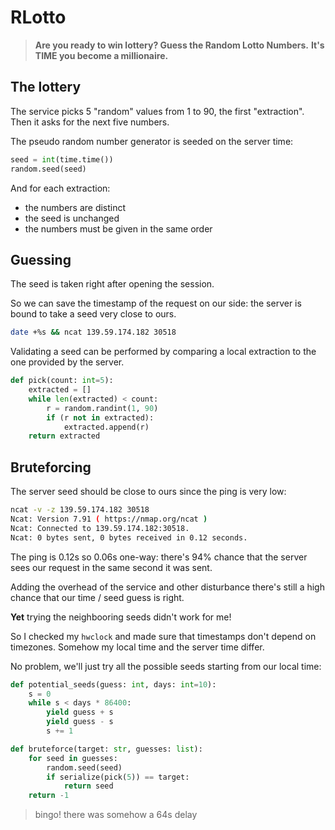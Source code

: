 # RLotto

> **Are you ready to win lottery? Guess the Random Lotto Numbers.**
> **It's TIME you become a millionaire.**

## The lottery

The service picks 5 "random" values from 1 to 90, the first "extraction".
Then it asks for the next five numbers.

The pseudo random number generator is seeded on the server time:

```python
seed = int(time.time())
random.seed(seed)
```

And for each extraction:
- the numbers are distinct
- the seed is unchanged
- the numbers must be given in the same order

## Guessing

The seed is taken right after opening the session.

So we can save the timestamp of the request on our side: the server is bound to
take a seed very close to ours.

```bash
date +%s && ncat 139.59.174.182 30518
```

Validating a seed can be performed by comparing a local extraction to the one
provided by the server.

```python
def pick(count: int=5):
    extracted = []
    while len(extracted) < count:
        r = random.randint(1, 90)
        if (r not in extracted):
            extracted.append(r)
    return extracted
```

## Bruteforcing

The server seed should be close to ours since the ping is very low:

```bash
ncat -v -z 139.59.174.182 30518
Ncat: Version 7.91 ( https://nmap.org/ncat )
Ncat: Connected to 139.59.174.182:30518.
Ncat: 0 bytes sent, 0 bytes received in 0.12 seconds.
```

The ping is 0.12s so 0.06s one-way: there's 94% chance that the server sees our
request in the same second it was sent.

Adding the overhead of the service and other disturbance there's still a high
chance that our time / seed guess is right.

**Yet** trying the neighbooring seeds didn't work for me! 

So I checked my `hwclock` and made sure that timestamps don't depend on
timezones. Somehow my local time and the server time differ.

No problem, we'll just try all the possible seeds starting from our local time:

```python
def potential_seeds(guess: int, days: int=10):
    s = 0
    while s < days * 86400:
        yield guess + s
        yield guess - s
        s += 1 

def bruteforce(target: str, guesses: list):
    for seed in guesses:
        random.seed(seed)
        if serialize(pick(5)) == target:
            return seed
    return -1
```

> bingo! there was somehow a 64s delay
